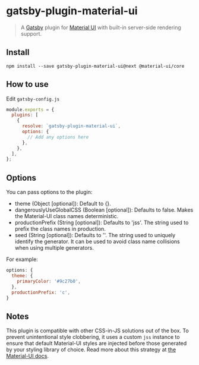 # gatsby-plugin-material-ui

> A [Gatsby](https://github.com/gatsbyjs/gatsby) plugin for
> [Material UI](https://github.com/mui-org/material-ui) with
> built-in server-side rendering support.

## Install

`npm install --save gatsby-plugin-material-ui@next @material-ui/core`

## How to use

Edit `gatsby-config.js`

```javascript
module.exports = {
  plugins: [
    {
      resolve: `gatsby-plugin-material-ui`,
      options: {
        // Add any options here
      },
    },
  ],
};
```

## Options

You can pass options to the plugin:

- theme (Object [optional]): Default to {}.
- dangerouslyUseGlobalCSS (Boolean [optional]): Defaults to false. Makes the Material-UI class names deterministic.
- productionPrefix (String [optional]): Defaults to 'jss'. The string used to prefix the class names in production.
- seed (String [optional]): Defaults to ''. The string used to uniquely identify the generator. It can be used to avoid class name collisions when using multiple generators.

For example:

```js
options: {
  theme: {
    primaryColor: '#9c27b0',
  },
  productionPrefix: 'c',
}
```

## Notes

This plugin is compatible with other CSS-in-JS solutions out of the box. To prevent unintentional style clobbering, it uses a custom `jss` instance to ensure that default Material-UI styles are injected before those generated by your styling library of choice. Read more about this strategy at [the Material-UI docs](https://material-ui.com/customization/css-in-js/#css-injection-order).
